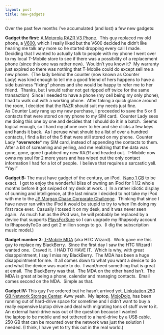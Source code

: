 ```yaml
---
layout: post
title: new-gadgets
---
```

Over the past few months I’ve accumulated (and lost) a few new gadgets:

**Gadget the first:** [A Motorola RAZR V3
Phone](http://www.motorola.com/motoinfo/product/details.jsp?globalObjectId=69 "RAZR Phone"). 
This guy replaced my old phone, a
[V600](http://www.motorola.com/motoinfo/product/details.jsp?globalObjectId=11),
which I really liked but the V600 decided he didn’t like hearing me talk
any more so he started dropping every call I made.  Deciding that I
wanted to actually talk to people with my phone I went over to my local
T-Mobile store to see if there was a possibility of a replacement phone
(since this one was rather new).  Wouldn’t you know it?  My warranty
just expired so there was nothing that T-Mobile could do except sell me
a new phone.  (The lady behind the counter (now known as Counter
Lady) was kind enough to tell me a good friend of hers happens to have a
side business “fixing” phones and she would be happy to refer me to her
friend.  Thanks, but I would rather not get ripped off twice for the
same transaction)  Since I needed to have a phone (my cell being my
only phone), I had to walk out with a working phone.  After taking a
quick glance around the room, I decided that the RAZR should suit my
needs just fine.  As Counter Lady rang up my new purchase, I proceeded
to save the 5 or 6 contacts that were stored on my phone to my SIM
card.  Counter Lady sees me doing this one by one and decides that I
should do it in a batch.  Seems logical enough, so I hand my phone over
to her and she clicks a few keys and hands it back.  As I peruse what
should be a list of over a hundred contacts, I find a list of the 5 that
were still stored on my phone.  Counter Lady \***overwrote**\* my SIM
card, instead of appending the contacts to them.  After a bit of
screaming and yelling, and me realizing that the data was gone, gone,
gone I grabbed my new RAZR and headed out.  T-Mobile now owns my soul
for 2 more years and has wiped out the only contact information I had
for a lot of people.  I believe that requires a sarcastic yell. “Yay!”

**Gadget B:** The must have gadget of the century, an iPod.  [Nano 1
GB](http://www.apple.com/ipodnano/) to be exact.  I got to enjoy the
wonderful bliss of owning an iPod for 1 1/2 whole months before it got
swiped of my desk at work. :(  In a rather idiotic display of cunning
and intelligence, at the last minute I decided to not take my iPod with
me to the [JP Morgan Chase Corporate
Challenge](http://www.jpmorganchasecc.com/).  Thinking that since I have
never ran with the iPod it would be stupid to try to when I’m doing my
first race ever.  Casually I tossed it on my desk, and it was never seen
again.  As much fun as the iPod was, he will probably be replaced by a
device that supports
[PlaysForSure](http://www.playsforsure.com/ "Evil DRM") so I can upgrade
my Rhapsody account to RhapsodyToGo and get 2 million songs to go.  (I
dig the subscription music model.)

**Gadget number 3**: [T-Mobile
MDA](http://www.t-mobile.com/shop/phones/Detail.aspx?device=8802ddeb-1ee4-477a-9608-d9cd1e2a903f)
(aka HTC Wizard).  Work gave me this guy to replace my BlackBerry. 
Since the first day I saw the HTC Wizard I wanted one.  Craved it.  I
HAD TO HAVE IT.  Which is why, with great disappointment, I say I miss
my BlackBerry.  The MDA has been a huge disappointment for me.  It all
comes down to what you want a device to do and what the device was made
to do.  I want/need something that is great at email.  The BlackBerry
was that.  The MDA on the other hand isn’t.  The MDA is great at being a
phone, calendar and managing contacts.  Email comes second on the MDA. 
Simple as that.

**Gadget IV:** This guy I’ve ordered but he hasn’t arrived yet.
[Linkstation 250 GB Network Storage
Center](http://www.amazon.com/gp/product/B0002ICEIQ/002-9098812-9581660?%5Fencoding=UTF8&v=glance&n=172282).
Aww yeah.  My laptop,
[MojoDojo](http://blogs.geekdojo.net/ryan/archive/2005/03/24/7538.aspx),
has been running out of hard-drive space for sometime and I didn’t want
to buy a really expensive laptop drive and deal with migrating tons of
stuff over to it.  An external hard-drive was out of the question
because I wanted the laptop to be mobile and not tethered to a
hard-drive by a USB cable.  250 GB that can be mounted over the network
was just the solution I needed. (I think, I have yet to try this out in
the real world.) 
